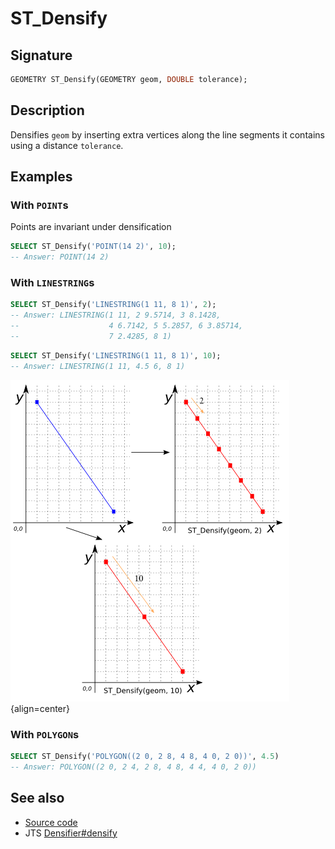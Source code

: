 # ST_Densify

## Signature

```sql
GEOMETRY ST_Densify(GEOMETRY geom, DOUBLE tolerance);
```

## Description

Densifies `geom` by inserting extra vertices along the line segments
it contains using a distance `tolerance`.

## Examples

### With `POINT`s

Points are invariant under densification

```sql
SELECT ST_Densify('POINT(14 2)', 10);
-- Answer: POINT(14 2)
```

### With `LINESTRING`s

```sql
SELECT ST_Densify('LINESTRING(1 11, 8 1)', 2);
-- Answer: LINESTRING(1 11, 2 9.5714, 3 8.1428,
--                    4 6.7142, 5 5.2857, 6 3.85714,
--                    7 2.4285, 8 1)
```

```sql
SELECT ST_Densify('LINESTRING(1 11, 8 1)', 10);
-- Answer: LINESTRING(1 11, 4.5 6, 8 1)
```

![](./ST_Densify.png){align=center}

### With `POLYGON`s

```sql
SELECT ST_Densify('POLYGON((2 0, 2 8, 4 8, 4 0, 2 0))', 4.5)
-- Answer: POLYGON((2 0, 2 4, 2 8, 4 8, 4 4, 4 0, 2 0))
```

## See also

* <a href="https://github.com/orbisgis/h2gis/blob/master/h2gis-functions/src/main/java/org/h2gis/functions/spatial/edit/ST_Densify.java" target="_blank">Source code</a>
* JTS [Densifier#densify](http://tsusiatsoftware.net/jts/javadoc/com/vividsolutions/jts/densify/Densifier.html#densify)
